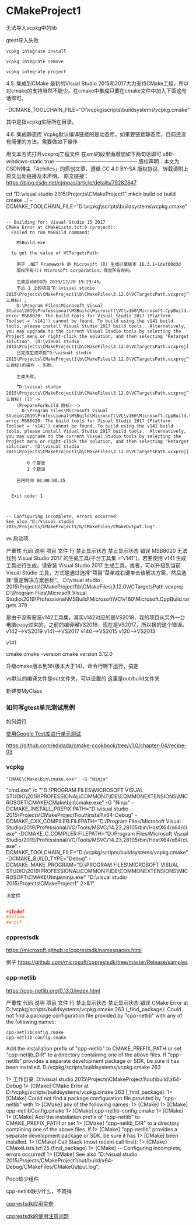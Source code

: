 # CMakeProject1

无法导入vcpkg中的lib

gtest导入失败

`vcpkg integrate install`

`vcpkg integrate remove`

`vcpkg integrate project`

4.5. 集成到CMake
最新的Visual Studio 2015和2017大力支持CMake工程，所以对cmake的支持当然不能少。在cmake中集成只要在cmake文件中加入下面这句话即可。

-DCMAKE_TOOLCHAIN_FILE="D:\vcpkg\scripts\buildsystems\vcpkg.cmake"

其中是指vcpkg实际所在目录。

4.6. 集成静态库
Vcpkg默认编译链接的是动态库，如果要链接静态库，目前还没有简便的方法。需要做如下操作

用文本方式打开vcxproj工程文件
在xml的段里面增加如下两句话即可
<VcpkgTriplet>x86-windows-static</VcpkgTriplet>
<VcpkgEnabled>true</VcpkgEnabled>
————————————————
版权声明：本文为CSDN博主「Achilles」的原创文章，遵循 CC 4.0 BY-SA 版权协议，转载请附上原文出处链接及本声明。
原文链接：https://blog.csdn.net/cjmqas/article/details/79282847



cd "D:\visual studio 2015\Projects\CMakeProject1"
mkdir build
cd build
cmake ../ -DCMAKE_TOOLCHAIN_FILE="D:\vcpkg\scripts\buildsystems\vcpkg.cmake"



```

-- Building for: Visual Studio 15 2017
CMake Error at CMakeLists.txt:6 (project):
  Failed to run MSBuild command:

    MSBuild.exe

  to get the value of VCTargetsPath:

    用于 .NET Framework 的 Microsoft (R) 生成引擎版本 16.3.1+1def00d3d
    版权所有(C) Microsoft Corporation。保留所有权利。

    生成启动时间为 2019/12/20 19:29:45。
    节点 1 上的项目“D:\visual studio 2015\Projects\CMakeProject1\b\CMakeFiles\3.12.0\VCTargetsPath.vcxproj”(默认目标) 。
    D:\Program Files\Microsoft Visual Studio\2019\Professional\MSBuild\Microsoft\VC\v160\Microsoft.CppBuild.targets(379,5): error MSB8020: The build tools for Visual Studio 2017 (Platform Toolset = 'v141') cannot be found. To build using the v141 build tools, please install Visual Studio 2017 build tools.  Alternatively, you may upgrade to the current Visual Studio tools by selecting the Project menu or right-click the solution, and then selecting "Retarget solution". [D:\visual studio 2015\Projects\CMakeProject1\b\CMakeFiles\3.12.0\VCTargetsPath.vcxproj]
    已完成生成项目“D:\visual studio 2015\Projects\CMakeProject1\b\CMakeFiles\3.12.0\VCTargetsPath.vcxproj”(默认目标)的操作 - 失败。

    生成失败。

    “D:\visual studio 2015\Projects\CMakeProject1\b\CMakeFiles\3.12.0\VCTargetsPath.vcxproj”(默认目标) (1) ->
    (PrepareForBuild 目标) ->
      D:\Program Files\Microsoft Visual Studio\2019\Professional\MSBuild\Microsoft\VC\v160\Microsoft.CppBuild.targets(379,5): error MSB8020: The build tools for Visual Studio 2017 (Platform Toolset = 'v141') cannot be found. To build using the v141 build tools, please install Visual Studio 2017 build tools.  Alternatively, you may upgrade to the current Visual Studio tools by selecting the Project menu or right-click the solution, and then selecting "Retarget solution". [D:\visual studio 2015\Projects\CMakeProject1\b\CMakeFiles\3.12.0\VCTargetsPath.vcxproj]

        0 个警告
        1 个错误

    已用时间 00:00:00.35


  Exit code: 1



-- Configuring incomplete, errors occurred!
See also "D:/visual studio 2015/Projects/CMakeProject1/b/CMakeFiles/CMakeOutput.log".

```


vs 启动项


严重性	代码	说明	项目	文件	行	禁止显示状态	禁止显示状态
错误	MSB8020	无法找到 Visual Studio 2017 的生成工具(平台工具集 =“v141”)。若要使用 v141 生成工具进行生成，请安装 Visual Studio 2017 生成工具。或者，可以升级到当前 Visual Studio 工具，方式是通过选择“项目”菜单或右键单击该解决方案，然后选择“重定解决方案目标”。	D:\visual studio 2015\Projects\CMakeProject1\b\CMakeFiles\3.12.0\VCTargetsPath.vcxproj	D:\Program Files\Microsoft Visual Studio\2019\Professional\MSBuild\Microsoft\VC\v160\Microsoft.CppBuild.targets	379		


是由于没有安装v142工具集，其实v142对应的是VS2019，我的项目从另外一台电脑copy过来的，之前的编译器VS2019，现在是VS2017，所以报的这个错误。
v142–>VS2019
v141–>VS2017
v140–>VS2015
v120–>VS2013


<PlatformToolset>v141</PlatformToolset>

cmake 
cmake -version
cmake version 3.12.0


升级cmake版本到16(版本大于14)，命令行啊下运行，搞定



vs默认的编译文件是out文件夹，可以设置的
这里是out/build文件夹

新建类MyClass


### 如何写gtest单元测试用例

如何运行



 [使用Google Test库进行单元测试](https://chenxiaowei.gitbook.io/cmake-cookbook/4.0-chinese/4.3-chinese) 

 https://github.com/edidada/cmake-cookbook/tree/v1.0/chapter-04/recipe-03

 ### vcpkg
 
 `"CMAKE\CMake\bin\cmake.exe"  -G "Ninja"`

"cmd.exe" /c ""D:\PROGRAM FILES\MICROSOFT VISUAL STUDIO\2019\PROFESSIONAL\COMMON7\IDE\COMMONEXTENSIONS\MICROSOFT\CMAKE\CMake\bin\cmake.exe"  -G "Ninja" -DCMAKE_INSTALL_PREFIX:PATH="D:\visual studio 2015\Projects\CMakeProject1\out\install\x64-Debug" -DCMAKE_CXX_COMPILER:FILEPATH="D:/Program Files/Microsoft Visual Studio/2019/Professional/VC/Tools/MSVC/14.23.28105/bin/HostX64/x64/cl.exe" -DCMAKE_C_COMPILER:FILEPATH="D:/Program Files/Microsoft Visual Studio/2019/Professional/VC/Tools/MSVC/14.23.28105/bin/HostX64/x64/cl.exe"  -DCMAKE_TOOLCHAIN_FILE="D:/vcpkg/scripts/buildsystems/vcpkg.cmake" -DCMAKE_BUILD_TYPE="Debug" -DCMAKE_MAKE_PROGRAM="D:\PROGRAM FILES\MICROSOFT VISUAL STUDIO\2019\PROFESSIONAL\COMMON7\IDE\COMMONEXTENSIONS\MICROSOFT\CMAKE\Ninja\ninja.exe" "D:\visual studio 2015\Projects\CMakeProject1" 2>&1"


.h文件

```cpp

#ifndef
#define
#endif

```


### cpprestsdk

https://microsoft.github.io/cpprestsdk/namespaces.html

例子
https://github.com/microsoft/cpprestsdk/tree/master/Release/samples



### cpp-netlib

https://cpp-netlib.org/0.13.0/index.html


严重性	代码	说明	项目	文件	行	禁止显示状态	禁止显示状态
错误		CMake Error at D:/vcpkg/scripts/buildsystems/vcpkg.cmake:263 (_find_package):
  Could not find a package configuration file provided by "cpp-netlib" with
  any of the following names:

    cpp-netlibConfig.cmake
    cpp-netlib-config.cmake

  Add the installation prefix of "cpp-netlib" to CMAKE_PREFIX_PATH or set
  "cpp-netlib_DIR" to a directory containing one of the above files.  If
  "cpp-netlib" provides a separate development package or SDK, be sure it has
  been installed.		D:/vcpkg/scripts/buildsystems/vcpkg.cmake	263		




  1> 工作目录: D:\visual studio 2015\Projects\CMakeProject1\out\build\x64-Debug
1> [CMake] CMake Error at D:/vcpkg/scripts/buildsystems/vcpkg.cmake:263 (_find_package):
1> [CMake]   Could not find a package configuration file provided by "cpp-netlib" with
1> [CMake]   any of the following names:
1> [CMake] 
1> [CMake]     cpp-netlibConfig.cmake
1> [CMake]     cpp-netlib-config.cmake
1> [CMake] 
1> [CMake]   Add the installation prefix of "cpp-netlib" to CMAKE_PREFIX_PATH or set
1> [CMake]   "cpp-netlib_DIR" to a directory containing one of the above files.  If
1> [CMake]   "cpp-netlib" provides a separate development package or SDK, be sure it has
1> [CMake]   been installed.
1> [CMake] Call Stack (most recent call first):
1> [CMake]   CMakeLists.txt:25 (find_package)
1> [CMake] -- Configuring incomplete, errors occurred!
1> [CMake] See also "D:/visual studio 2015/Projects/CMakeProject1/out/build/x64-Debug/CMakeFiles/CMakeOutput.log".


Poco缺少组件

cpp-netlib缺少什么，不晓得

[cpprestsdk应用实例](https://blog.csdn.net/guotianqing/article/details/102367570)

[cpprestsdk的使用注意问题](https://blog.csdn.net/hayaqi0504/article/details/82180528)
